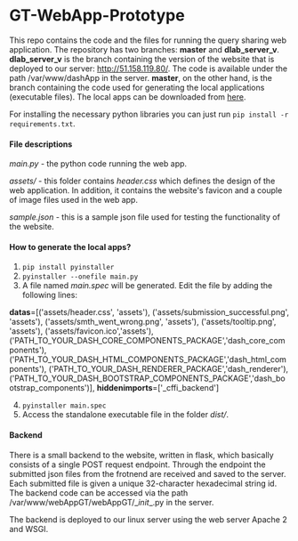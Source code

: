 # GT-WebApp-Prototype

This repo contains the code and the files for running the query sharing web application. The repository has two branches: **master** and **dlab_server_v**. **dlab_server_v** is the branch containing the version of the website that is deployed to our server: http://51.158.119.80/. The code is available under the path /var/www/dashApp in the server. **master**, on the other hand, is the branch containing the code used for generating the local applications (executable files). The local apps can be downloaded from [here](https://www.dropbox.com/sh/d9xx4hhoxvgw45t/AACG5BXsMzooYKOiYAHCHYmKa?dl=0). 

For installing the necessary python libraries you can just run ```pip install -r requirements.txt```.

#### File descriptions

*main.py* - the python code running the web app.

*assets/* - this folder contains *header.css* which defines the design of the web application. In addition, it contains the website's favicon and a couple of image files used in the web app.

*sample.json* - this is a sample json file used for testing the functionality of the website.

#### How to generate the local apps?

1. ```pip install pyinstaller```
2. ```pyinstaller --onefile main.py```
3. A file named *main.spec* will be generated. Edit the file by adding the following lines:

**datas**=[('assets/header.css', 'assets'),
('assets/submission_successful.png', 'assets'),
('assets/smth_went_wrong.png', 'assets'),
('assets/tooltip.png', 'assets'),
('assets/favicon.ico','assets'),
('PATH_TO_YOUR_DASH_CORE_COMPONENTS_PACKAGE','dash_core_components'),
('PATH_TO_YOUR_DASH_HTML_COMPONENTS_PACKAGE','dash_html_components'),
('PATH_TO_YOUR_DASH_RENDERER_PACKAGE','dash_renderer'),
('PATH_TO_YOUR_DASH_BOOTSTRAP_COMPONENTS_PACKAGE','dash_bootstrap_components')],
**hiddenimports**=['_cffi_backend']

4. ```pyinstaller main.spec```
5. Access the standalone executable file in the folder *dist/*.

#### Backend
There is a small backend to the website, written in flask, which basically consists of a single POST request endpoint. Through the endpoint the submitted json files from the frotnend are received and saved to the server. Each submitted file is given a unique 32-character hexadecimal string id. The backend code can be accessed via the path /var/www/webAppGT/webAppGT/\__init__.py in the server.

The backend is deployed to our linux server using the web server Apache 2 and WSGI. 
